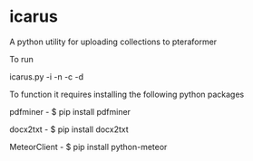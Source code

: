 # icarus
A python utility for uploading collections to pteraformer

To run

icarus.py -i <inputDirectory> -n <CorporaName> -c <NextAvailableCorporaID> -d <NextAvailableDocumentID>

To function it requires installing the following python packages

pdfminer - $ pip install pdfminer

docx2txt - $ pip install docx2txt

MeteorClient - $ pip install python-meteor

